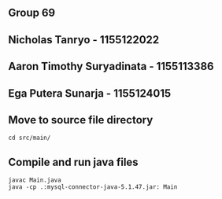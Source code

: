 ## Group 69

## Nicholas Tanryo - 1155122022
## Aaron Timothy Suryadinata - 1155113386
## Ega Putera Sunarja - 1155124015



## Move to source file directory

```
cd src/main/
```

## Compile and run java files

```
javac Main.java
java -cp .:mysql-connector-java-5.1.47.jar: Main
```
